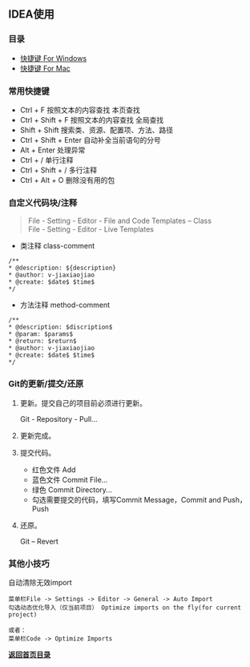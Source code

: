 ## IDEA使用

### 目录
- [快捷键 For Windows](IDEA-shortcut-ForWindows.md)
- [快捷键 For Mac](IDEA-shortcut-ForMac.md)

### 常用快捷键

- Ctrl + F 按照文本的内容查找 本页查找
- Ctrl + Shift + F 按照文本的内容查找 全局查找
- Shift + Shift 搜索类、资源、配置项、方法、路径
- Ctrl + Shift + Enter  自动补全当前语句的分号
- Alt + Enter 处理异常
- Ctrl + / 单行注释
- Ctrl + Shift + /  多行注释
- Ctrl + Alt + O 删除没有用的包

### 自定义代码块/注释

> File - Setting - Editor - File and Code Templates – Class
<br> File - Setting - Editor - Live Templates

- 类注释 class-comment
```text
/**
* @description: ${description}
* @author: v-jiaxiaojiao
* @create: $date$ $time$
*/
```

- 方法注释 method-comment
```text
/**
* @description: $discription$
* @param: $params$
* @return: $return$
* @author: v-jiaxiaojiao
* @create: $date$ $time$
*/
```

### Git的更新/提交/还原

1. 更新。提交自己的项目前必须进行更新。
    
    Git - Repository - Pull...

2. 更新完成。

3. 提交代码。 

    - 红色文件  Add
    - 蓝色文件 Commit File...
    - 绿色 Commit Directory...
	- 勾选需要提交的代码，填写Commit Message，Commit and Push，Push

4. 还原。

    Git – Revert

### 其他小技巧

自动清除无效import
```text
菜单栏File -> Settings -> Editor -> General -> Auto Import 
勾选动态优化导入（仅当前项目） Optimize imports on the fly(for current project)

或者：
菜单栏Code -> Optimize Imports
```


[**返回首页目录**](README.md)